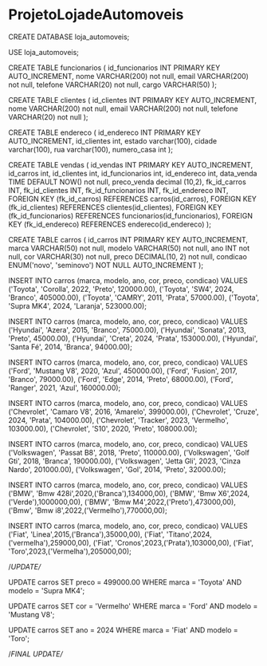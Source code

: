 # ProjetoLojadeAutomoveis
CREATE DATABASE loja_automoveis;

USE loja_automoveis;

CREATE TABLE funcionarios (
 id_funcionarios INT PRIMARY KEY AUTO_INCREMENT,
 nome VARCHAR(200) not null,
 email VARCHAR(200) not null,
 telefone VARCHAR(20) not null,
  cargo VARCHAR(50)
 );
  
 CREATE TABLE clientes (
 id_clientes INT PRIMARY KEY AUTO_INCREMENT,
 nome VARCHAR(200) not null,
 email VARCHAR(200) not null,
 telefone VARCHAR(20) not null
 );
 
 CREATE TABLE endereco (
 id_endereco INT PRIMARY KEY AUTO_INCREMENT,
 id_clientes int,
 estado varchar(100),
 cidade varchar(100),
 rua varchar(100),
 numero_casa int
 );
 
 CREATE TABLE vendas (
 id_vendas INT PRIMARY KEY AUTO_INCREMENT,
 id_carros int,
 id_clientes int,
 id_funcionarios int,
 id_endereco int,
 data_venda TIME DEFAULT NOW() not null,
 preco_venda decimal (10,2),
fk_id_carros INT,
fk_id_clientes INT,
fk_id_funcionarios INT,
fk_id_endereco INT,
FOREIGN KEY (fk_id_carros) REFERENCES carros(id_carros),
FOREIGN KEY (fk_id_clientes) REFERENCES clientes(id_clientes),
FOREIGN KEY (fk_id_funcionarios) REFERENCES funcionarios(id_funcionarios),
FOREIGN KEY (fk_id_endereco) REFERENCES endereco(id_endereco)
 );

CREATE TABLE carros (
    id_carros INT PRIMARY KEY AUTO_INCREMENT,
    marca VARCHAR(50) not null,
    modelo VARCHAR(50) not null,
    ano INT not null,
    cor VARCHAR(30) not null,
    preco DECIMAL(10, 2) not null,
    condicao ENUM('novo', 'seminovo') NOT NULL AUTO_INCREMENT
);

INSERT INTO carros (marca, modelo, ano, cor, preco, condicao) VALUES
('Toyota', 'Corolla', 2022, 'Preto', 120000.00),
('Toyota', 'SW4', 2024, 'Branco', 405000.00),
('Toyota', 'CAMRY', 2011, 'Prata', 57000.00),
('Toyota', 'Supra MK4', 2024, 'Laranja', 523000.00);

INSERT INTO carros (marca, modelo, ano, cor, preco, condicao) VALUES
('Hyundai', 'Azera', 2015, 'Branco', 75000.00),
('Hyundai', 'Sonata', 2013, 'Preto', 45000.00),
('Hyundai', 'Creta', 2024, 'Prata', 153000.00),
('Hyundai', 'Santa Fé', 2014, 'Branca', 94000.00);

INSERT INTO carros (marca, modelo, ano, cor, preco, condicao) VALUES
('Ford', 'Mustang V8', 2020, 'Azul', 450000.00),
('Ford', 'Fusion', 2017, 'Branco', 79000.00),
('Ford', 'Edge', 2014, 'Preto', 68000.00),
('Ford', 'Ranger', 2021, 'Azul', 160000.00);

INSERT INTO carros (marca, modelo, ano, cor, preco, condicao) VALUES
('Chevrolet', 'Camaro V8', 2016, 'Amarelo', 399000.00),
('Chevrolet', 'Cruze', 2024, 'Prata', 104000.00),
('Chevrolet', 'Tracker', 2023, 'Vermelho', 103000.00),
('Chevrolet', 'S10', 2020, 'Preto', 108000.00);

INSERT INTO carros (marca, modelo, ano, cor, preco, condicao) VALUES
('Volkswagen', 'Passat B8', 2018, 'Preto', 110000.00),
('Volkswagen', 'Golf Gti', 2018, 'Branca', 190000.00),
('Volkswagen', 'Jetta Gli', 2023, 'Cinza Nardo', 201000.00),
('Volkswagen', 'Gol', 2014, 'Preto', 32000.00);

INSERT INTO carros (marca, modelo, ano, cor, preco, condicao) VALUES
('BMW', 'Bmw 428i',2020,('Branca'),134000,00),
('BMW', 'Bmw X6',2024,('Verde'),1000000,00),
('BMW', 'Bmw M4',2022,('Preto'),473000,00),
('Bmw', 'Bmw i8',2022,('Vermelho'),770000,00);


INSERT INTO carros (marca, modelo, ano, cor, preco, condicao) VALUES
('Fiat', 'Linea',2015,('Branca'),35000,00),
('Fiat', 'Titano',2024,('vermelha'),259000,00),
('Fiat', 'Cronos',2023,('Prata'),103000,00),
('Fiat', 'Toro',2023,('Vermelha'),205000,00);

/*UPDATE/*

UPDATE carros
SET preco = 499000.00
WHERE marca = 'Toyota' AND modelo = 'Supra MK4';

UPDATE carros
SET cor = 'Vermelho'
WHERE marca = 'Ford' AND modelo = 'Mustang V8';

UPDATE carros
SET ano = 2024
WHERE marca = 'Fiat' AND modelo = 'Toro';

/*FINAL UPDATE/*


